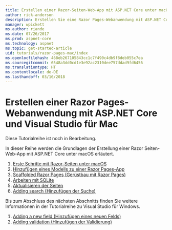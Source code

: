 ```yaml
---
title: Erstellen einer Razor-Seiten-Web-App mit ASP.NET Core unter macOS
author: rick-anderson
description: Erstellen Sie eine Razor Pages-Webanwendung mit ASP.NET Core und EF Core.
manager: wpickett
ms.author: riande
ms.date: 07/26/2017
ms.prod: aspnet-core
ms.technology: aspnet
ms.topic: get-started-article
uid: tutorials/razor-pages-mac/index
ms.openlocfilehash: 468eb267105843cc1c7f490c4db9f8deb055c7ea
ms.sourcegitcommit: 6548a3dd0cd1e3e92ac2310dee757ddad9fd6456
ms.translationtype: HT
ms.contentlocale: de-DE
ms.lasthandoff: 03/16/2018
---
```

# <a name="create-a-razor-pages-web-app-with-aspnet-core-and-visual-studio-for-mac"></a>Erstellen einer Razor Pages-Webanwendung mit ASP.NET Core und Visual Studio für Mac

Diese Tutorialreihe ist noch in Bearbeitung.

In dieser Reihe werden die Grundlagen der Erstellung einer Razor Seiten-Web-App mit ASP.NET Core unter macOS erläutert.

1. [Erste Schritte mit Razor-Seiten unter macOS](xref:tutorials/razor-pages-mac/razor-pages-start)
1. [Hinzufügen eines Modells zu einer Razor Pages-App](xref:tutorials/razor-pages-mac/model)
1. [Scaffolded Razor Pages (Gerüstbau mit Razor Pages)](xref:tutorials/razor-pages-mac/page)
1. [Arbeiten mit SQLite](xref:tutorials/razor-pages-mac/sql)
1. [Aktualisieren der Seiten](xref:tutorials/razor-pages-mac/da1)
1. [Adding search (Hinzufügen der Suche)](xref:tutorials/razor-pages-mac/search)

Bis zum Abschluss des nächsten Abschnitts finden Sie weitere Informationen in der Tutorialreihe zu Visual Studio für Windows.

1. [Adding a new field (Hinzufügen eines neuen Felds)](xref:tutorials/razor-pages/new-field)
1. [Adding validation (Hinzufügen der Validierung)](xref:tutorials/razor-pages/validation)

